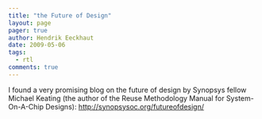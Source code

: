 ```yaml
---
title: "the Future of Design"
layout: page 
pager: true
author: Hendrik Eeckhaut
date: 2009-05-06
tags: 
  - rtl
comments: true
---
```

I found a very promising blog on the future of design by Synopsys fellow Michael Keating (the author of the Reuse Methodology Manual for System-On-A-Chip Designs): <http://synopsysoc.org/futureofdesign/>
